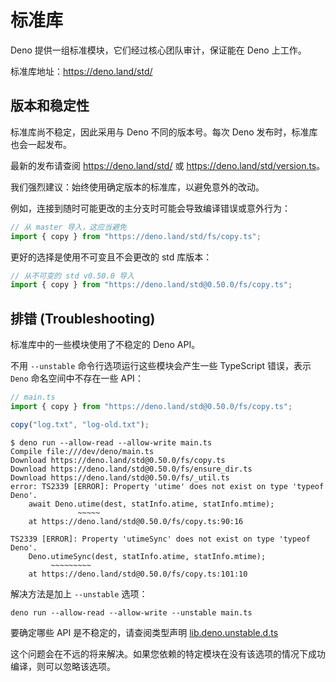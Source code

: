 # 标准库

Deno 提供一组标准模块，它们经过核心团队审计，保证能在 Deno 上工作。

标准库地址：<https://deno.land/std/>

## 版本和稳定性

标准库尚不稳定，因此采用与 Deno 不同的版本号。每次 Deno 发布时，标准库也会一起发布。

最新的发布请查阅 <https://deno.land/std/> 或 <https://deno.land/std/version.ts>。

我们强烈建议：始终使用确定版本的标准库，以避免意外的改动。

例如，连接到随时可能更改的主分支时可能会导致编译错误或意外行为：

```typescript
// 从 master 导入，这应当避免
import { copy } from "https://deno.land/std/fs/copy.ts";
```

更好的选择是使用不可变且不会更改的 std 库版本：

```typescript
// 从不可变的 std v0.50.0 导入
import { copy } from "https://deno.land/std@0.50.0/fs/copy.ts";
```

## 排错 (Troubleshooting)

标准库中的一些模块使用了不稳定的 Deno API。

不用 `--unstable` 命令行选项运行这些模块会产生一些 TypeScript 错误，表示 `Deno` 命名空间中不存在一些 API：

```typescript
// main.ts
import { copy } from "https://deno.land/std@0.50.0/fs/copy.ts";

copy("log.txt", "log-old.txt");
```

```shell
$ deno run --allow-read --allow-write main.ts
Compile file:///dev/deno/main.ts
Download https://deno.land/std@0.50.0/fs/copy.ts
Download https://deno.land/std@0.50.0/fs/ensure_dir.ts
Download https://deno.land/std@0.50.0/fs/_util.ts
error: TS2339 [ERROR]: Property 'utime' does not exist on type 'typeof Deno'.
    await Deno.utime(dest, statInfo.atime, statInfo.mtime);
               ~~~~~
    at https://deno.land/std@0.50.0/fs/copy.ts:90:16

TS2339 [ERROR]: Property 'utimeSync' does not exist on type 'typeof Deno'.
    Deno.utimeSync(dest, statInfo.atime, statInfo.mtime);
         ~~~~~~~~~
    at https://deno.land/std@0.50.0/fs/copy.ts:101:10
```

解决方法是加上 `--unstable` 选项：

```shell
deno run --allow-read --allow-write --unstable main.ts
```

要确定哪些 API 是不稳定的，请查阅类型声明 [lib.deno.unstable.d.ts](https://github.com/denoland/deno/blob/master/cli/js/lib.deno.unstable.d.ts)

这个问题会在不远的将来解决。如果您依赖的特定模块在没有该选项的情况下成功编译，则可以忽略该选项。
